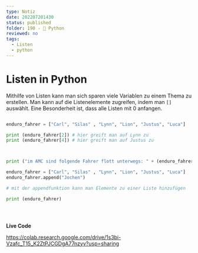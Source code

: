 ```yaml
---
type: Notiz
date: 202207201430
status: published
folder: 190 - 🐍 Python
reviewed: no
tags:
  - Listen
  - python
---
```

# Listen in Python

Mithilfe von Listen kann man sich sparen viele Variablen zu einem Thema zu erstellen. 
Man kann auf die Listenelemente zugreifen, indem man ```[]``` auswählt. Eine Besonderheit ist, dass alle Listen mit 0 anfangen.

```python

enduro_fahrer = ["Carl", "Silas" , "Lynn", "Lion", "Justus", "Luca"]

print (enduro_fahrer[2]) # hier greift man auf Lynn zu
print (enduro_fahrer[4]) # hier greift man auf Justus zu



print ("im AMC sind folgende Fahrer flott unterwegs: " + (enduro_fahrer[0]) + " % "  +  (enduro_fahrer[4]))

enduro_fahrer = ["Carl", "Silas" , "Lynn", "Lion", "Justus", "Luca"]
enduro_fahrer.append("Jochen")

# mit der appendfunktion kann man Elemente zu einer Liste hinzufügen

print (enduro_fahrer)





```

**Live Code**

https://colab.research.google.com/drive/1s3bi-Vzafc_T15_K2ZtPJCGDgA77nzyv?usp=sharing






